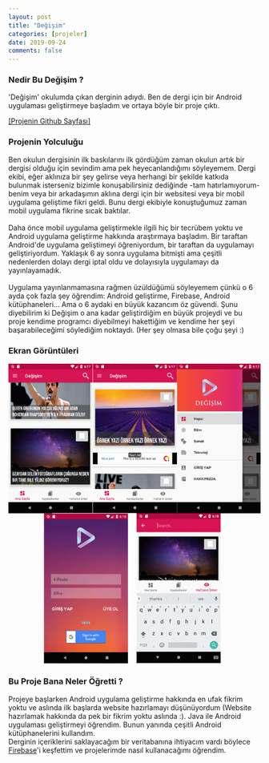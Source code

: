 ```yaml
---
layout: post
title: "Değişim"
categories: [projeler]
date: 2019-09-24
comments: false
---
```


### **Nedir Bu Değişim ?**
'Değişim' okulumda çıkan derginin adıydı. Ben de dergi için bir Android uygulaması geliştirmeye başladım ve ortaya böyle bir proje çıktı. <br>

[[Projenin Github Sayfası]](https://github.com/aeren108/degisim)


### **Projenin Yolculuğu**
Ben okulun dergisinin ilk baskılarını ilk gördüğüm zaman okulun artık bir dergisi olduğu için sevindim ama pek heyecanlandığımı söyleyemem. Dergi ekibi, eğer aklınıza bir şey gelirse veya herhangi bir şekilde katkıda bulunmak isterseniz bizimle konuşabilirsiniz dediğinde -tam hatırlamıyorum- benim veya bir arkadaşımın aklına dergi için bir websitesi veya bir mobil uygulama geliştime fikri geldi. Bunu dergi ekibiyle konuştuğumuz zaman mobil uygulama fikrine sıcak baktılar. <br> <br>
Daha önce mobil uygulama geliştirmekle ilgili hiç bir tecrübem yoktu ve Android uygulama geliştirme hakkında araştırmaya başladım. Bir taraftan Android'de uygulama geliştimeyi  öğreniyordum, bir taraftan da uygulamayı geliştiriyordum. Yaklaşık 6 ay sonra uygulama bitmişti ama çeşitli nedenlerden dolayı dergi iptal oldu ve dolayısıyla uygulamayı da yayınlayamadık.<br> <br>
Uygulama yayınlanmamasına rağmen üzüldüğümü söyleyemem çünkü o 6 ayda çok fazla şey öğrendim: Android geliştirme, Firebase, Android kütüphaneleri... Ama o 6 aydaki en büyük kazancım öz güvendi. Şunu diyebilirim ki Değişim o ana kadar geliştirdiğim en büyük projeydi ve bu proje kendime programcı diyebilmeyi hakettiğim ve kendime her şeyi başarabileceğimi söylediğim noktaydı. (Her şey olmasa bile çoğu şeyi :)

### **Ekran Görüntüleri**

![Screenshots](https://github.com/aeren108/aeren108.github.io/blob/master/assets/img/degisimss.png?raw=true)<br>

### **Bu Proje Bana Neler Öğretti ?**
Projeye başlarken Android uygulama geliştirme hakkında en ufak fikrim yoktu ve aslında ilk başlarda website hazırlamayı düşünüyordum (Website hazırlamak hakkında da pek bir fikrim yoktu aslında :). Java ile Android uygulaması geliştirmeyi öğrendim. Bunun yanında çeşitli Android kütüphanelerini kullandım. <br>
Derginin içeriklerini saklayacağım bir veritabanına ihtiyacım vardı böylece [Firebase](https://firebase.google.com)'i keşfettim ve projelerimde nasıl kullanacağımı öğrendim.